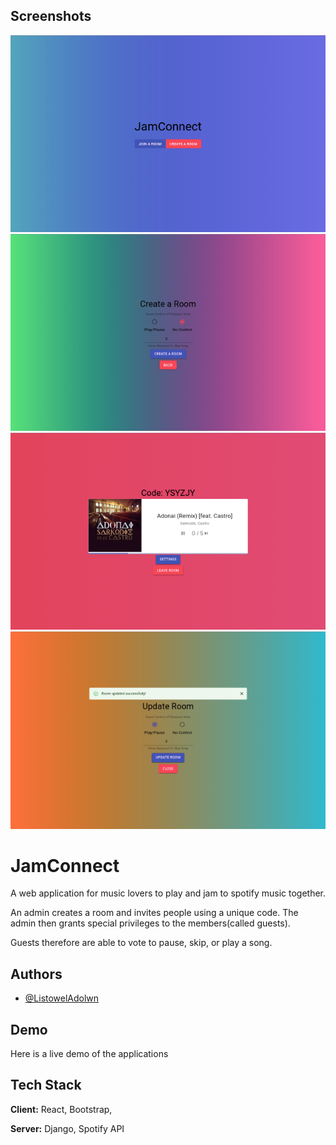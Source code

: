 ## Screenshots
![App Screenshot](https://github.com/ListowelAdolwin/JamConnect/blob/master/mobile%20(9).png)
![App Screenshot](https://github.com/ListowelAdolwin/JamConnect/blob/master/mobile%20(5).png)
![App Screenshot](https://github.com/ListowelAdolwin/JamConnect/blob/master/mobile%20(6).png)
![App Screenshot](https://github.com/ListowelAdolwin/JamConnect/blob/master/mobile%20(8).png)

# JamConnect

A web application for music lovers to play and jam to spotify music together.

An admin creates a room and invites people using a unique code. The admin then grants special privileges to the members(called guests).

Guests therefore are able to vote to pause, skip, or play a song.


## Authors

- [@ListowelAdolwn](https://www.github.com/ListowelAdolwin)


## Demo

Here is a live demo of the applications

## Tech Stack

**Client:** React, Bootstrap,

**Server:** Django, Spotify API

